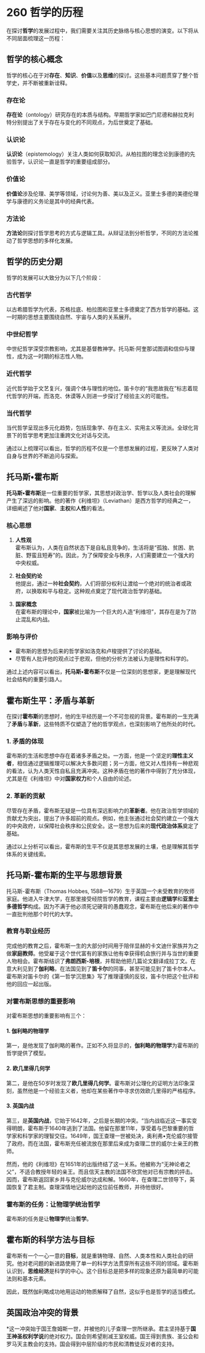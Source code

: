 # 260 哲学的历程

在探讨**哲学**的发展过程中，我们需要关注其历史脉络与核心思想的演变。以下将从不同层面梳理这一历程：

## 哲学的核心概念

哲学的核心在于对**存在**、**知识**、**价值**以及**思维**的探讨。这些基本问题贯穿了整个哲学史，并不断被重新诠释。

### 存在论

**存在论**（ontology）研究存在的本质与结构。早期哲学家如巴门尼德和赫拉克利特分别提出了关于存在与变化的不同观点，为后世奠定了基础。

### 认识论

**认识论**（epistemology）关注人类如何获取知识。从柏拉图的理念论到康德的先验哲学，认识论一直是哲学的重要组成部分。

### 价值论

**价值论**涉及伦理、美学等领域，讨论何为善、美以及正义。亚里士多德的美德伦理学与康德的义务论是其中的经典代表。

### 方法论

**方法论**则探讨哲学思考的方式与逻辑工具。从辩证法到分析哲学，不同的方法论推动了哲学思想的多样化发展。

## 哲学的历史分期

哲学的发展可以大致分为以下几个阶段：

### 古代哲学

以古希腊哲学为代表，苏格拉底、柏拉图和亚里士多德奠定了西方哲学的基础。这一时期的思想主要围绕自然、宇宙与人类的关系展开。

### 中世纪哲学

中世纪哲学深受宗教影响，尤其是基督教神学。托马斯·阿奎那试图调和信仰与理性，成为这一时期的标志性人物。

### 近代哲学

近代哲学始于文艺复兴，强调个体与理性的地位。笛卡尔的“我思故我在”标志着现代哲学的开端，而洛克、休谟等人则进一步探讨了经验主义的可能性。

### 当代哲学

当代哲学呈现出多元化趋势，包括现象学、存在主义、实用主义等流派。全球化背景下的哲学思考更加注重跨文化对话与交流。

通过以上梳理可以看出，哲学的历程不仅是一个思想发展的过程，更反映了人类对自身与世界的不断追问与探索。

## 托马斯•霍布斯

**托马斯•霍布斯**是一位重要的哲学家，其思想对政治学、哲学以及人类社会的理解产生了深远的影响。他的著作《利维坦》（Leviathan）是西方哲学的经典之一，详细阐述了他对**国家**、**主权**和**人性**的看法。

### 核心思想

1. **人性观**  
   霍布斯认为，人类在自然状态下是自私且竞争的，生活将是“孤独、贫困、肮脏、野蛮且短寿”的。因此，为了保障安全与秩序，人们需要建立一个强大的中央权威。

2. **社会契约论**  
   他提出，通过一种**社会契约**，人们将部分权利让渡给一个绝对的统治者或政府，以换取和平与稳定。这种观点奠定了现代政治哲学的基础。

3. **国家概念**  
   在霍布斯的理论中，**国家**被比喻为一个巨大的人造“利维坦”，其存在是为了防止混乱和内战。

### 影响与评价

- 霍布斯的思想为后来的哲学家如洛克和卢梭提供了讨论的基础。
- 尽管有人批评他的观点过于悲观，但他的分析方法被认为是理性和科学的。

通过上述内容可以看出，**托马斯•霍布斯**不仅是一位深刻的思想家，更是理解现代社会结构的重要引路人。

## 霍布斯生平：矛盾与革新

在探讨**霍布斯**的思想时，他的生平经历是一个不可忽视的背景。霍布斯的一生充满了**矛盾**与**革新**，这些特质不仅塑造了他的哲学观点，也深刻影响了他所处的时代。

### 1. 矛盾的体现

霍布斯的生活和思想中存在着诸多矛盾之处。一方面，他是一个坚定的**理性主义者**，相信通过逻辑推理可以解决大多数问题；另一方面，他又对人性持有一种悲观的看法，认为人类天性自私且充满冲突。这种矛盾在他的著作中得到了充分体现，尤其是在《利维坦》中对**国家权力**和个人自由的论述。

### 2. 革新的贡献

尽管存在矛盾，霍布斯无疑是一位具有深远影响力的**革新者**。他在政治哲学领域的贡献尤为突出，提出了许多超前的观点。例如，他主张通过社会契约建立一个强大的中央政府，以保障社会秩序和公民安全。这一思想为后来的**现代政治体系**奠定了基础。

通过以上分析可以看出，霍布斯的生平不仅是其思想发展的土壤，也是理解其哲学体系的关键线索。

## 托马斯-霍布斯的生平与思想背景

托马斯-霍布斯（Thomas Hobbes, 1588—1679）生于英国一个未受教育的牧师家庭。他进入牛津大学，在那里接受经院哲学的教育，课程主要由**逻辑学**和**亚里士多德哲学**构成。因为不满于他必须死记硬背的愚蠢观念，霍布斯在他后来的著作中一直批判他那个时代的大学。

### 教育与职业经历

完成他的教育之后，霍布斯一生的大部分时间用于陪伴显赫的卡文迪什家族并为之做**家庭教师**。他受雇于这个世代富有的家族让他有幸获得机会旅行并与当世的重要人物相会。霍布斯结识了**弗朗西斯-培根**，并帮助他把几篇论文翻译成拉丁文。在意大利见到了**伽利略**，在法国见到了**笛卡尔**的同事，甚至可能见到了笛卡尔本人。霍布斯对笛卡尔的《第一哲学沉思集》写了推理谨慎的反驳，笛卡尔把这个批评和他的回应一起出版。

### 对霍布斯思想的重要影响

对霍布斯思想的重要影响有三个：

#### 1. **伽利略的物理学**
   第一，是他发现了伽利略的著作。正如不久将显示的，**伽利略的物理学**为霍布斯的哲学提供了模型。

#### 2. **欧几里得几何学**
   第二，是他在50岁时发现了**欧几里得几何学**。霍布斯对公理化的证明方法印象深刻，虽然他是一个经验主义者，他却在某些著作中寻求仿效欧几里得的严格程序。

#### 3. **英国内战**
   第三，是**英国内战**，它始于1642年，之后是长期的冲突。“当内战临近这一事实变得明朗，霍布斯于1640年逃到了法国。他留在那里11年，享受着与巴黎重要的哲学家和科学家的理智交往。1649年，国王查理一世被处决，奥利弗•克伦威尔接管了政府。而在法国，霍布斯充任被流放在那里后来成为查理二世的威尔士亲王的教师。

然而，他的《利维坦》在1651年的出版终结了这一关系。他被称为“无神论者之父”，不适合教授年轻的亲王。而且信天主教的法国不欣赏他对已有宗教的抨击。因而，霍布斯返回家乡并与克伦威尔达成和解。1660年，在查理二世领导下，英国恢复了君主制。查理深情地记起他的这位前任教师，并待他很好。

### 霍布斯的任务：让物理学统治哲学

霍布斯的任务是让**物理学**统治**哲学**。

## 霍布斯的科学方法与目标

霍布斯有一个一心一意的**目标**，就是重铸物理、自然、人类本性和人类社会的研究。他对老问题的新进路使用了单一的科学方法贯穿所有这些不同的领域。霍布斯认识到，**思维经济**是科学的中心。这个目标总是把多样的现象还原为最简单的可能法则和基本元素。

因此，既然伽利略成功地用运动的物质解释了自然，这似乎也是哲学的适当模式。

## 英国政治冲突的背景

*这一冲突始于国王詹姆斯一世，并被他的儿子查理一世所继承。君主坚持基于**国王神圣权利学说**的绝对权力。国会则希望削减王室权威。国王得到贵族、圣公会和罗马天主教会的支持。国会得到中层阶级的市民和清教徒反对者的支持。